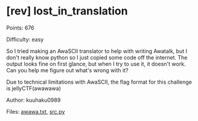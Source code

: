 # [rev] lost_in_translation

Points: 676

Difficulty: easy

So I tried making an AwaSCII translator to help with writing Awatalk, but I don't really know python so I just copied some code off the internet. The output looks fine on first glance, but when I try to use it, it doesn't work. Can you help me figure out what's wrong with it?

Due to technical limitations with AwaSCII, the flag format for this challenge is jellyCTF(awawawa)

Author: kuuhaku0989

Files: [awawa.txt](./awawa.txt), [src.py](./src.py)

##
